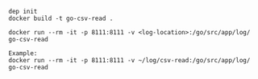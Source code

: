     dep init
    docker build -t go-csv-read .

    docker run --rm -it -p 8111:8111 -v <log-location>:/go/src/app/log/ go-csv-read

    Example:
    docker run --rm -it -p 8111:8111 -v ~/log/csv-read:/go/src/app/log/ go-csv-read